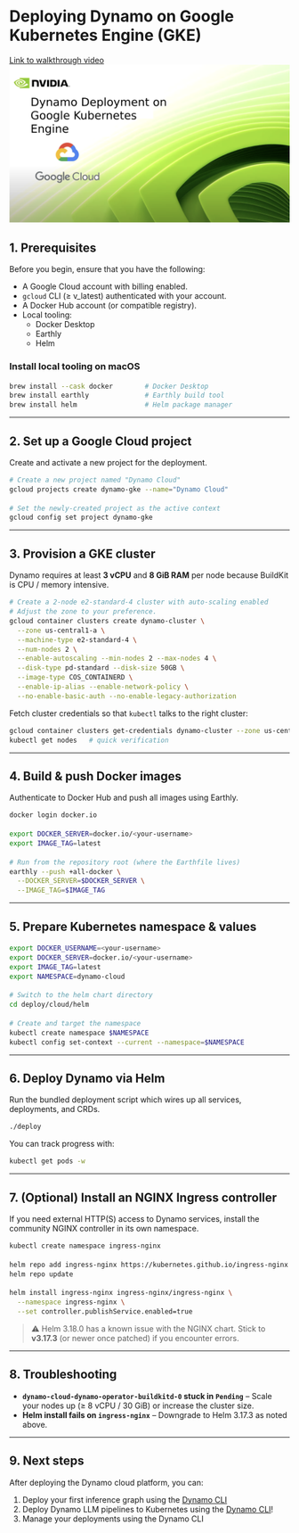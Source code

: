<!--
SPDX-FileCopyrightText: Copyright (c) 2025 NVIDIA CORPORATION & AFFILIATES. All rights reserved.
SPDX-License-Identifier: Apache-2.0

Licensed under the Apache License, Version 2.0 (the "License");
you may not use this file except in compliance with the License.
You may obtain a copy of the License at

http://www.apache.org/licenses/LICENSE-2.0

Unless required by applicable law or agreed to in writing, software
distributed under the License is distributed on an "AS IS" BASIS,
WITHOUT WARRANTIES OR CONDITIONS OF ANY KIND, either express or implied.
See the License for the specific language governing permissions and
limitations under the License.
-->

# Deploying Dynamo on Google Kubernetes Engine (GKE)

[Link to walkthrough video](https://youtu.be/Pym5VHIPWaI)
![Dynamo Deploy GKE Thumbnail](../../images/cloud_deployment_gke_thumbnail.png)



## 1. Prerequisites
Before you begin, ensure that you have the following:

* A Google Cloud account with billing enabled.
* `gcloud` CLI (≥ v\_latest) authenticated with your account.
* A Docker Hub account (or compatible registry).
* Local tooling:
  * Docker Desktop
  * Earthly
  * Helm

### Install local tooling on macOS
```bash
brew install --cask docker        # Docker Desktop
brew install earthly              # Earthly build tool
brew install helm                 # Helm package manager
```

---

## 2. Set up a Google Cloud project
Create and activate a new project for the deployment.
```bash
# Create a new project named "Dynamo Cloud"
gcloud projects create dynamo-gke --name="Dynamo Cloud"

# Set the newly-created project as the active context
gcloud config set project dynamo-gke
```

---

## 3. Provision a GKE cluster
Dynamo requires at least **3 vCPU** and **8 GiB RAM** per node because BuildKit is CPU / memory intensive.
```bash
# Create a 2-node e2-standard-4 cluster with auto-scaling enabled
# Adjust the zone to your preference.
gcloud container clusters create dynamo-cluster \
  --zone us-central1-a \
  --machine-type e2-standard-4 \
  --num-nodes 2 \
  --enable-autoscaling --min-nodes 2 --max-nodes 4 \
  --disk-type pd-standard --disk-size 50GB \
  --image-type COS_CONTAINERD \
  --enable-ip-alias --enable-network-policy \
  --no-enable-basic-auth --no-enable-legacy-authorization
```

Fetch cluster credentials so that `kubectl` talks to the right cluster:
```bash
gcloud container clusters get-credentials dynamo-cluster --zone us-central1-a --project dynamo-gke
kubectl get nodes   # quick verification
```

---

## 4. Build & push Docker images
Authenticate to Docker Hub and push all images using Earthly.
```bash
docker login docker.io

export DOCKER_SERVER=docker.io/<your-username>
export IMAGE_TAG=latest

# Run from the repository root (where the Earthfile lives)
earthly --push +all-docker \
  --DOCKER_SERVER=$DOCKER_SERVER \
  --IMAGE_TAG=$IMAGE_TAG
```

---

## 5. Prepare Kubernetes namespace & values
```bash
export DOCKER_USERNAME=<your-username>
export DOCKER_SERVER=docker.io/<your-username>
export IMAGE_TAG=latest
export NAMESPACE=dynamo-cloud

# Switch to the helm chart directory
cd deploy/cloud/helm

# Create and target the namespace
kubectl create namespace $NAMESPACE
kubectl config set-context --current --namespace=$NAMESPACE
```

---

## 6. Deploy Dynamo via Helm
Run the bundled deployment script which wires up all services, deployments, and CRDs.
```bash
./deploy
```

You can track progress with:
```bash
kubectl get pods -w
```

---

## 7. (Optional) Install an NGINX Ingress controller
If you need external HTTP(S) access to Dynamo services, install the community NGINX controller in its own namespace.
```bash
kubectl create namespace ingress-nginx

helm repo add ingress-nginx https://kubernetes.github.io/ingress-nginx
helm repo update

helm install ingress-nginx ingress-nginx/ingress-nginx \
  --namespace ingress-nginx \
  --set controller.publishService.enabled=true
```

> ⚠️  Helm 3.18.0 has a known issue with the NGINX chart. Stick to **v3.17.3** (or newer once patched) if you encounter errors.

---

## 8. Troubleshooting
* **`dynamo-cloud-dynamo-operator-buildkitd-0` stuck in `Pending`** – Scale your nodes up (≥ 8 vCPU / 30 GiB) or increase the cluster size.
* **Helm install fails on `ingress-nginx`** – Downgrade to Helm 3.17.3 as noted above.

---

## 9. Next steps
After deploying the Dynamo cloud platform, you can:

1. Deploy your first inference graph using the [Dynamo CLI](operator_deployment.md)
2. Deploy Dynamo LLM pipelines to Kubernetes using the [Dynamo CLI](../../examples/llm_deployment.md)!
3. Manage your deployments using the Dynamo CLI
